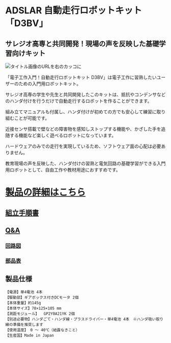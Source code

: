 # ADSLAR 自動走行ロボットキット「D3BV」

## サレジオ高専と共同開発！現場の声を反映した基礎学習向けキット

![タイトル画像のURLを右のカッコに](https://bit-trade-one.co.jp/wp/wp-content/uploads/2022/03/D3BV515-1.jpg)

「電子工作入門！自動走行ロボットキット D3BV」は電子工作に習熟したいユーザーのための入門用ロボットキット。

サレジオ高専の学生や先生と共同開発したこのキットは、抵抗やコンデンサなどのハンダ付けを行うだけで自動走行するロボットを作ることができます。

組み立てマニュアルも付属し、ハンダ付けが初めての方でも安心して練習に取り組むことが可能です。

近接センサ搭載で壁などの障害物を感知しストップする機能や、かざした手を追随する機能など楽しく遊べるロボットになっています。

ハードウェアのみでの走行を実現しているため、ソフトウェア面の心配は必要ありません。

教育現場の声を反映した、ハンダ付けの習熟と電気回路の基礎学習ができる入門用ロボットとして、自由工作や教材用途におすすめです。


# [製品の詳細はこちら](http://bit-trade-one.co.jp/adslar/) 

## [組立手順書](https://github.com/bit-trade-one/ADSLAR_D3BV_DualDetect_DualBehavior_Vehicle/blob/master/manual/%E3%82%B5%E3%83%AC%E3%82%B8%E3%82%AA%E8%87%AA%E5%8B%95%E8%B5%B0%E8%A1%8C%E3%83%AD%E3%83%9C%E5%9F%BA%E6%9D%BF%E5%88%B6%E4%BD%9C%E6%89%8B%E9%A0%862022-03-18_.pdf)

## [Q&A](https://github.com/bit-trade-one/ADSLAR_D3BV_DualDetect_DualBehavior_Vehicle/blob/master/FAQ.md)

### [回路図](https://github.com/bit-trade-one/ADSLAR_D3BV_DualDetect_DualBehavior_Vehicle/blob/master/Schematics/ADSLAR_D3BV_DualDetect_DualBehavior_Vehicle_sch.pdf)

### [部品表](https://github.com/bit-trade-one/ADSLAR_D3BV_DualDetect_DualBehavior_Vehicle/blob/master/ADSLAR_D3BV_DualDetect_DualBehavior_Vehicle_partsList.md)

## 製品仕様

    【電源】単4電池 4本
    【駆動部】ギアボックス付きDCモータ 2個
    【本体重量】約145g
    【本体サイズ】78×125×105 mm
    【測距モジュール】  GP2Y0A21YK 2個
    【別途必要物】ハンダごて・ハンダ線・プラスドライバー・単4電池 4本　※ハンダ吸い取り線の準備を推奨します
    【使用温度】 0 ～ 40℃（結露なきこと）
    【生産国】Made in Japan
